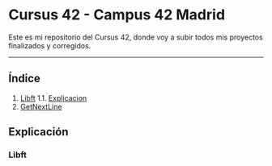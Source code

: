# Cursus 42 - Campus 42 Madrid

Este es mi repositorio del Cursus 42, donde voy a subir todos mis proyectos finalizados y corregidos.

---
## Índice

1. [Libft](https://github.com/Fren2804/42Cursus/tree/main/libft)
  1.1. [Explicacion](#libft)
3. [GetNextLine](https://github.com/Fren2804/42Cursus/tree/main/get_next_line)

## Explicación

### Libft
